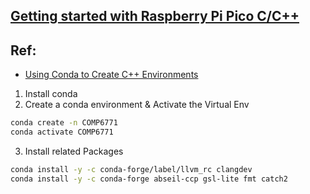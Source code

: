 ## [Getting started with Raspberry Pi Pico C/C++](https://datasheets.raspberrypi.com/pico/getting-started-with-pico.pdf)

## Ref:
- [Using Conda to Create C++ Environments](https://gist.github.com/jpz/1c33c466b9af1287abfa51497ab1c0a4)

1. Install conda
2. Create a conda environment & Activate the Virtual Env
```bash
conda create -n COMP6771
conda activate COMP6771
```
3. Install related Packages
```bash
conda install -y -c conda-forge/label/llvm_rc clangdev
conda install -y -c conda-forge abseil-ccp gsl-lite fmt catch2
